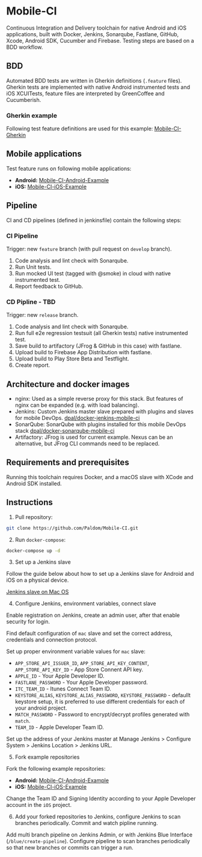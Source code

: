 # Mobile-CI

Continuous Integration and Delivery toolchain for native Android and iOS applications, built with Docker, Jenkins, Sonarqube, Fastlane, GitHub, Xcode, Android SDK, Cucumber and Firebase. Testing steps are based on a BDD workflow.

## BDD 

Automated BDD tests are written in Gherkin definitions (`.feature` files). Gherkin tests are implemented with native Android instrumented tests and iOS XCUITests, feature files are interpreted by GreenCoffee and Cucumberish.

### Gherkin example

Following test feature definitions are used for this example: [Mobile-CI-Gherkin](https://github.com/Paldom/Mobile-CI-Gherkin)

## Mobile applications

Test feature runs on following mobile applications:

- **Android:** [Mobile-CI-Android-Example](https://github.com/Paldom/Mobile-CI-Android-Example)
- **iOS:** [Mobile-CI-iOS-Example](https://github.com/Paldom/Mobile-CI-iOS-Example)

## Pipeline

CI and CD pipelines (defined in jenkinsfile) contain the following steps:

### CI Pipeline

Trigger: new `feature` branch (with pull request on `develop` branch).

1. Code analysis and lint check with Sonarqube.
2. Run Unit tests.
3. Run mocked UI test (tagged with @smoke) in cloud with native instrumented test.
4. Report feedback to GitHub.

### CD Pipline - TBD

Trigger: new `release` branch.

1. Code analysis and lint check with Sonarqube.
2. Run full e2e regression testsuit (all Gherkin tests) native instrumented test.
3. Save build to artifactory (JFrog & GitHub in this case) with fastlane.
4. Upload build to Firebase App Distribution with fastlane.
5. Upload build to Play Store Beta and Testflight.
6. Create report.

## Architecture and docker images

- nginx: Used as a simple reverse proxy for this stack. But features of nginx can be expanded (e.g. with load balancing).
- Jenkins: Custom Jenkins master slave prepared with plugins and slaves for mobile DevOps. [dpal/docker-jenkins-mobile-ci](https://github.com/Paldom/docker-jenkins-mobile-ci)
- SonarQube: SonarQube with plugins installed for this mobile DevOps stack [dpal/docker-sonarqube-mobile-ci](https://github.com/Paldom/docker-sonarqube-mobile-ci)
- Artifactory: JFrog is used for current example. Nexus can be an alternative, but JFrog CLI commands need to be replaced.

## Requirements and prerequisites

Running this toolchain requires Docker, and a macOS slave with XCode and Android SDK installed.

## Instructions

1. Pull repository:

```sh
git clone https://github.com/Paldom/Mobile-CI.git
```

2. Run `docker-compose`:

```sh
docker-compose up -d
```

3. Set up a Jenkins slave

Follow the guide below about how to set up a Jenkins slave for Android and iOS on a physical device.

[Jenkins slave on Mac OS](https://github.com/Paldom/Mobile-CI/blob/master/MAC_OS_JENKINS_SLAVE.md)

4. Configure Jenkins, environment variables, connect slave

Enable registration on Jenkins, create an admin user, after that enable security for login.

Find default configuration of `mac` slave and set the correct address, credentials and connection protocol.

Set up proper environment variable values for `mac` slave:

- `APP_STORE_API_ISSUER_ID`, `APP_STORE_API_KEY_CONTENT`, `APP_STORE_API_KEY_ID`  - App Store Connent API key.
- `APPLE_ID` - Your Apple Developer ID.
- `FASTLANE_PASSWORD` - Your Apple Developer password.
- `ITC_TEAM_ID` - Itunes Connect Team ID.
- `KEYSTORE_ALIAS`, `KEYSTORE_ALIAS_PASSWORD`, `KEYSTORE_PASSWORD` - defaullt keystore setup, it is preferred to use different credentials for each of your android project.
- `MATCH_PASSWORD` - Password to encrypt/decrypt profiles generated with `match`.
- `TEAM_ID` - Apple Developer Team ID.

Set up the address of your Jenkins master at Manage Jenkins > Configure System > Jenkins Location > Jenkins URL.

5. Fork example repositories

Fork the following example repositories:
- **Android:** [Mobile-CI-Android-Example](https://github.com/Paldom/Mobile-CI-Android-Example)
- **iOS:** [Mobile-CI-iOS-Example](https://github.com/Paldom/Mobile-CI-iOS-Example)

Change the Team ID and Signing Identity according to your Apple Developer account in the `iOS` project.

6. Add your forked repositories to Jenkins, configure Jenkins to scan branches periodically. Commit and watch pipline running.

Add multi branch pipeline on Jenkins Admin, or with Jenkins Blue Interface (`/blue/create-pipeline`). Configure pipeline to scan branches periodically so that new branches or commits can trigger a run.